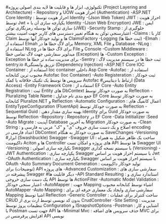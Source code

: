 #تکنولوژی، ابزار ها و قابلیت ها
لایه بندی اصولی پروژه (Project Layering and Architecture) -  Repository و UOW 
احراز هویت (Authentication)
-ASP.NET Core Identity : احراز هویت توسط Identity 
-(Json Web Token) JWT : احراز هویت توسط Jwt + یکپارچه سازی آن با Identity
-(Json Web Encryption) JWE : ایمن سازی توکن ها بوسیله رمزنگاری توکن (JWE)
-Security Stamp : جلوگیری از اعتبارسنجی توکن به هنگام تغییر دسترسی های کاربر جهت امنیت بیشتر
-Claims : کار با Claim ها و تولید خودکار آنها توسط ClaimsFactory
-Logging (ثبت خطا ها)
-Elmah : استفاده از Elmah برای لاگ خطا ها در Memory, XML File و Database
-NLog : استفاده از NLog برای لاگ خطا ها در File و Console
-Custom Middleware : میدلویر سفارشی جهت لاگ تمامی خطا (Exception) ها
-Custom Exception : Exception برای مدیریت ساده تر خطا ها
-Sentry : ثبت خطا ها در سیستم مدیریت لاگ sentry.io 
#تزریق وابستگی (Dependency Injection)
-ASP.NET Core IOC Container : استفاده از Ioc container داخلی Asp Core
-Autofac : استفاده از محبوب ترین کتابخانه Autofac (Ioc Container)
-Auto Registeration : ثبت خودکار سرویس ها توسط یک تکنیک خلاقانه با کمک Autofac
#ارتباط با دیتابیس (Data Access)
-Entity Framework Core : استفاده از EF Core
-Auto Entity Registration : ثبت Entity های DbContext به صورت خودکار توسط Reflection
-Pluralizing Table Name : جمع بندی نام جداول EF Core به صورت خودکار توسط کتابخانه Pluralize.NET و Reflection
-Automatic Configuration : اعمال کانفیگ های EntityTypeConfiguration (FluentApi) به صورت خودکار توسط Reflection
-Sequential Guid : بهینه سازی مقدار دهی identity برای Guid به صورت خودکار توسط Reflection
-Repository : Repository در EF Core
-Data Intitializer :Seed 
-Auto Migrate : آپدیت Database به آخرین Migration به صورت خودکار
-Clean String : اصلاح و یک دست سازی حروف "ی" و "ک" عربی به فارسی و encoding اعداد فارسی در DbContext به صورت خودکار به هنگام SaveChanges
-Versioning 
#ابزار (Swashbuckle) Swagger
-Swagger UI : ساخت یک ظاهر شکیل به همراه داکیومنت Aciton ها و Controller های پروژه و امکان تست API ها توسط Swagger UI
-Versioning : یکپارچه سازی اصولی Swagger با سیستم نسخه گذاری (Versioning)
-JWT Authentication : یکپارچه سازی Swagger با سیستم احراز هویت بر اساس Jwt
-OAuth Authentication : یکپارچه سازی Swagger با سیستم احراز هویت بر اساس OAuth
-Auto Summary Document Generation : تولید خودکار داکیومنت (توضیحات) برای API های پروژه
-Advanced Customization : سفارشی سازی های پیشرفته در Swagger
#دیگر قابلیت ها
-API Standard Resulting : استاندارد سازی و یک دست سازی خروجی API ها توسط ActionFilter
-Automatic Model Validation : اعتبار سنجی خودکار
-AutoMapper : جهت Mapping اشیاء توسط کتابخانه محبوب AutoMapper
-Auto Mapping : سفارشی سازی وایجاد یک معماری حرفه ای برای Mapping اشیا توسط Reflection
-Generic Controller : ساخت کنترلر برای عملیات CRUD بدون کد نویسی توسط ارث بری از CrudController
-Site Setting : مدیریت تنظیمات پروژ توسط Configuration و ISnapshotOptions
-Postman : آشنایی و کار با Postman جهت تست API ها
-Minimal Mvc : حذف سرویس های اضافه MVC برای افزایش پرفرمنس در API نویسی
